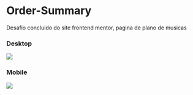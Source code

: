 # Order-Summary
Desafio concluido do site frontend mentor, pagina de plano de musicas 

<h3>Desktop</h3>
<img src= 'https://user-images.githubusercontent.com/78445566/133007435-98cda161-760b-4308-9dde-ee2118c0eb75.png'/>
<h3>Mobile</h3>
<img src='https://user-images.githubusercontent.com/78445566/133007438-604d62e2-0de2-4de3-993c-322822856c3e.png'/>

